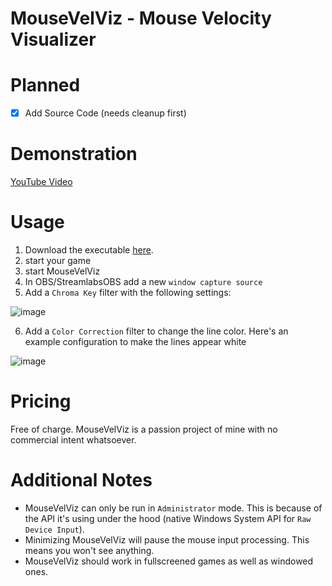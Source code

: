 # MouseVelViz - Mouse Velocity Visualizer

# Planned

- [x] Add Source Code (needs cleanup first)

# Demonstration

[YouTube Video](https://youtu.be/fcy1u2AIUw0)

# Usage

1. Download the executable [here](https://github.com/Zenahr/MouseVelViz/releases/download/v1.0.0/MouseVelViz.exe).
2. start your game
3. start MouseVelViz
4. In OBS/StreamlabsOBS add a new `window capture source`
5. Add a `Chroma Key` filter with the following settings:

![image](https://user-images.githubusercontent.com/47085752/120556125-5fb7fb80-c3fc-11eb-8992-82aa42cb28ee.png)

6. Add a `Color Correction` filter to change the line color. Here's an example configuration to make the lines appear white

![image](https://user-images.githubusercontent.com/47085752/120556189-72323500-c3fc-11eb-86e4-5f84299bac28.png)

# Pricing

Free of charge. MouseVelViz is a passion project of mine with no commercial intent whatsoever.

# Additional Notes

- MouseVelViz can only be run in `Administrator` mode. This is because of the API it's using under the hood (native Windows System API for `Raw Device Input`).
- Minimizing MouseVelViz will pause the mouse input processing. This means you won't see anything.
- MouseVelViz should work in fullscreened games as well as windowed ones.
